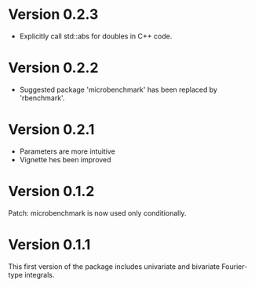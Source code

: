 
# Version 0.2.3

- Explicitly call std::abs for doubles in C++ code.


# Version 0.2.2

- Suggested package 'microbenchmark' has been replaced by 'rbenchmark'.

# Version 0.2.1

- Parameters are more intuitive
- Vignette hes been improved

# Version 0.1.2

Patch: microbenchmark is now used only conditionally.

# Version 0.1.1

This first version of the package includes univariate and bivariate
Fourier-type integrals.

